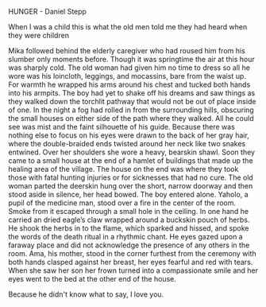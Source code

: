 HUNGER - Daniel Stepp

When I was a child this is what the old men told me they had heard when they were children

  Mika followed behind the elderly caregiver who had roused him from his slumber only moments before. Though it was springtime the air at this hour was sharply cold. The old woman had given him no time to dress so all he wore was his loincloth, leggings, and mocassins, bare from the waist up. For warmth he wrapped his arms around his chest and tucked both hands into his armpits. The boy had yet to shake off his dreams and saw things as they walked down the torchlit pathway that would not be out of place inside of one. In the night a fog had rolled in from the surrounding hills, obscuring the small houses on either side of the path where they walked. All he could see was mist and the faint silhouette of his guide. Because there was nothing else to focus on his eyes were drawn to the back of her gray hair, where the double-braided ends twisted around her neck like two snakes entwined. Over her shoulders she wore a heavy, bearskin shawl.
  Soon they came to a small house at the end of a hamlet of buildings that made up the healing area of the village. The house on the end was where they took those with fatal hunting injuries or for sicknesses that had no cure. The old woman parted the deerskin hung over the short, narrow doorway and then stood aside in silence, her head bowed. The boy entered alone.
  Yaholo, a pupil of the medicine man, stood over a fire in the center of the room. Smoke from it escaped through a small hole in the ceiling. In one hand he carried an dried eagle’s claw wrapped around a buckskin pouch of herbs. He shook the herbs in to the flame, which sparked and hissed, and spoke the words of the death ritual in a rhythmic chant. He eyes gazed upon a faraway place and did not acknowledge the presence of any others in the room.
  Ama, his mother, stood in the corner furthest from the ceremony with both hands clasped against her breast, her eyes fearful and red with tears. When she saw her son her frown turned into a compassionate smile and her eyes went to the bed at the other end of the house.

  Because he didn't know what to say, I love you.